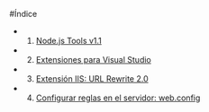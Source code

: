 #Índice

+ 1. [Node.js Tools v1.1](01_pluginNodejs.md)
+ 2. [Extensiones para Visual Studio](02_extensiones.md)
+ 3. [Extensión IIS: URL Rewrite 2.0](03_IIS_rewrite.md)
+ 4. [Configurar reglas en el servidor: web.config](04_url_rewrite_web_config.md)
